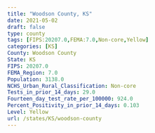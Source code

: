 ```yaml
---
title: "Woodson County, KS"
date: 2021-05-02
draft: false
type: county
tags: [FIPS:20207.0,FEMA:7.0,Non-core,Yellow]
categories: [KS]
County: Woodson County
State: KS
FIPS: 20207.0
FEMA_Region: 7.0
Population: 3138.0
NCHS_Urban_Rural_Classification: Non-core
Tests_in_prior_14_days: 29.0
Fourteen_day_test_rate_per_100000: 924.0
Percent_Positivity_in_prior_14_days: 0.103
Level: Yellow
url: /states/KS/woodson-county
---
```



